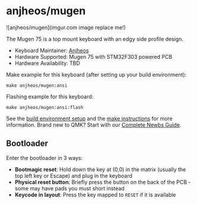 # anjheos/mugen

![anjheos/mugen](imgur.com image replace me!)

The Mugen 75 is a top mount keyboard with an edgy side profile design. 

* Keyboard Maintainer: [Anjheos](https://github.com/Anjheos)
* Hardware Supported: Mugen 75 with STM32F303 powered PCB
* Hardware Availability: TBD

Make example for this keyboard (after setting up your build environment):

    make anjheos/mugen:ansi

Flashing example for this keyboard:

    make anjheos/mugen:ansi:flash

See the [build environment setup](https://docs.qmk.fm/#/getting_started_build_tools) and the [make instructions](https://docs.qmk.fm/#/getting_started_make_guide) for more information. Brand new to QMK? Start with our [Complete Newbs Guide](https://docs.qmk.fm/#/newbs).

## Bootloader

Enter the bootloader in 3 ways:

* **Bootmagic reset**: Hold down the key at (0,0) in the matrix (usually the top left key or Escape) and plug in the keyboard
* **Physical reset button**: Briefly press the button on the back of the PCB - some may have pads you must short instead
* **Keycode in layout**: Press the key mapped to `RESET` if it is available
